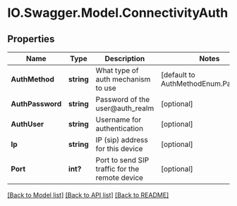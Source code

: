 # IO.Swagger.Model.ConnectivityAuth
## Properties

Name | Type | Description | Notes
------------ | ------------- | ------------- | -------------
**AuthMethod** | **string** | What type of auth mechanism to use | [default to AuthMethodEnum.Password]
**AuthPassword** | **string** | Password of the user@auth_realm | [optional] 
**AuthUser** | **string** | Username for authentication | [optional] 
**Ip** | **string** | IP (sip) address for this device | [optional] 
**Port** | **int?** | Port to send SIP traffic for the remote device | [optional] 

[[Back to Model list]](../README.md#documentation-for-models) [[Back to API list]](../README.md#documentation-for-api-endpoints) [[Back to README]](../README.md)

